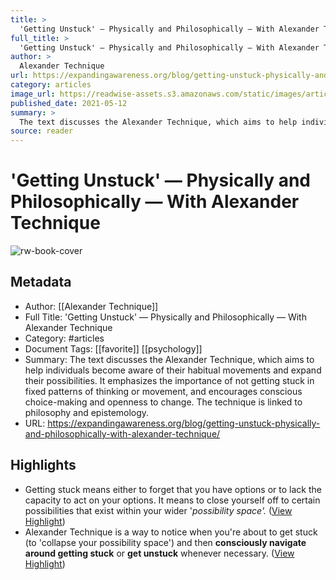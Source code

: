 ```yaml
---
title: >
  'Getting Unstuck' — Physically and Philosophically — With Alexander Technique
full_title: >
  'Getting Unstuck' — Physically and Philosophically — With Alexander Technique
author: >
  Alexander Technique
url: https://expandingawareness.org/blog/getting-unstuck-physically-and-philosophically-with-alexander-technique/
category: articles
image_url: https://readwise-assets.s3.amazonaws.com/static/images/article0.00998d930354.png
published_date: 2021-05-12
summary: >
  The text discusses the Alexander Technique, which aims to help individuals become aware of their habitual movements and expand their possibilities. It emphasizes the importance of not getting stuck in fixed patterns of thinking or movement, and encourages conscious choice-making and openness to change. The technique is linked to philosophy and epistemology.
source: reader
---
```

# 'Getting Unstuck' — Physically and Philosophically — With Alexander Technique

![rw-book-cover](https://readwise-assets.s3.amazonaws.com/static/images/article0.00998d930354.png)

## Metadata
- Author: [[Alexander Technique]]
- Full Title: 'Getting Unstuck' — Physically and Philosophically — With Alexander Technique
- Category: #articles
- Document Tags: [[favorite]] [[psychology]] 
- Summary: The text discusses the Alexander Technique, which aims to help individuals become aware of their habitual movements and expand their possibilities. It emphasizes the importance of not getting stuck in fixed patterns of thinking or movement, and encourages conscious choice-making and openness to change. The technique is linked to philosophy and epistemology.
- URL: https://expandingawareness.org/blog/getting-unstuck-physically-and-philosophically-with-alexander-technique/

## Highlights
- Getting stuck means either to forget that you have options or to lack the capacity to act on your options. It means to close yourself off to certain possibilities that exist within your wider '*possibility space'.* ([View Highlight](https://read.readwise.io/read/01j0pmjpcv6k31fbgvap0rf9nr))
- Alexander Technique is a way to notice when you're about to get stuck (to 'collapse your possibility space') and then **consciously navigate around getting stuck** or **get unstuck** whenever necessary. ([View Highlight](https://read.readwise.io/read/01j0pmm0e8243kfbxef7ex74hp))


